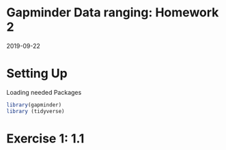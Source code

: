Gapminder Data ranging: Homework 2
================
2019-09-22

Setting Up
==========

Loading needed Packages

``` r
library(gapminder)
library (tidyverse)
```

Exercise 1: 1.1
===============
